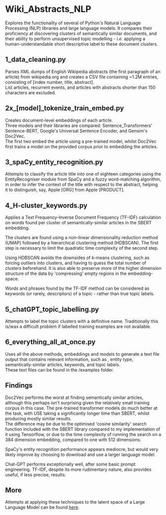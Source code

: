 # Wiki_Abstracts_NLP 

Explores the functionality of several of Python's Natural
Language Processing (NLP) libraries and large language models.  It compares their 
proficiency at discovering clusters of semantically similar documents, and their
ability to perform unsupervised topic modelling - _i.e._ applying a human-understandable 
short descriptive label to these document clusters.

## 1_data_cleaning.py  

Parses XML dumps of English Wikipedia abstracts (the first 
paragraph of an article) from wikipedia.org and creates a CSV file containing 
~1.2M entries, consisting of [index number, title, abstract].  
List articles, recurrent events, and articles with abstracts shorter than 150 
characters are excluded.

## 2x_[model]_tokenize_train_embed.py 

Creates document-level embeddings of each article.  
Three models and their libraries are compared: Sentence_Transformers' Sentence-BERT, 
Google's Universal Sentence Encoder, and Gensim's Doc2Vec.  
The first two embed the article using a pre-trained model, whilst Doc2Vec 
first trains a model on the provided corpus prior to embedding the articles.

## 3_spaCy_entity_recognition.py  

Attempts to classify the article title into one of 
eighteen categories using the EntityRecogniser module from SpaCy and a fuzzy word-matching algorithm, in order to infer the context of the title with respect to the 
abstract, helping it to distinguish, say, Apple [ORG] from Apple [PRODUCT].

## 4_H-cluster_keywords.py  

Applies a Text Frequency-Inverse Document Frequency (TF-IDF)
calculation on words found per cluster of semantically-similar articles in the SBERT embedding.  

The clusters are found using a non-linear dimensionality reduction method (UMAP) 
followed by a hierarchical clustering method (HDBSCAN).  The first step is necessary to limit the 
quadratic time complexity of the second step.

Using HDBSCAN avoids the downsides of k-means clustering, such as forcing outliers into clusters, 
and having to guess the total number of clusters beforehand.  It is also able to preserve more of
the higher dimension structure of the data by 'compressing' empty regions in the embedding-space.

Words and phrases found by the TF-IDF method can be considered as keywords (or 
rarely, descriptors) of a topic - rather than true topic labels.

## 5_chatGPT_topic_labelling.py  

Attempts to label the topic clusters with a definitive 
name.  Traditionally this is/was a difficult problem if labelled training 
examples are not available.

## 6_everything_all_at_once.py  

Uses all the above methods, embeddings and models 
to generate a text file output that contains relevant information, such as 
, entity type, semantically-similar articles, keywords, and topic labels.  
These text files can be found in the /examples folder.

## Findings

Doc2Vec performs the worst at finding semantically similar articles, although this perhaps
isn't surprising given the relatively small training corpus in this case.  The pre-trained transformer
models do much better at the task, with USE taking a significantly longer time than SBERT, 
whilst producing mostly similar results.  
The difference may be due to the optimised 'cosine similarity' search function
included with the SBERT library compared to my implementation of it using Tensorflow, or due to the time complexity of running the 
search on a 384 dimension embedding, compared to one with 512 dimensions.  

SpaCy's entity recognition performance appears mediocre, but would very likely improve by choosing to download and use a larger language model.

Chat-GPT performs exceptionally well, after some basic prompt engineering.  TF-IDF, despite its more rudimentary nature, also provides 
useful, if less precise, results.


## More

Attempts at applying these techniques to the latent space of a Large Language Model can be found [here](https://github.com/colurw/pandora_NLP).





